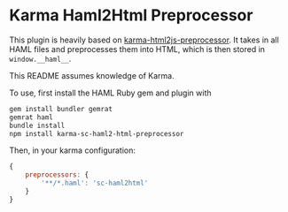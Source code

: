 # Karma Haml2Html Preprocessor
This plugin is heavily based on [karma-html2js-preprocessor](https://github.com/karma-runner/karma-html2js-preprocessor). It takes in all HAML files and preprocesses them into HTML, which is then stored in `window.__haml__`.

This README assumes knowledge of Karma.

To use, first install the HAML Ruby gem and plugin with
```bash
gem install bundler gemrat
gemrat haml
bundle install
npm install karma-sc-haml2-html-preprocessor
```

Then, in your karma configuration:
```javascript
{
    preprocessors: {
        '**/*.haml': 'sc-haml2html'
    }
}
```
